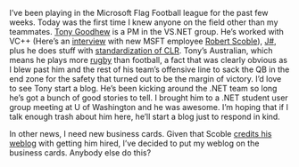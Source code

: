 I’ve been playing in the Microsoft Flag Football league for the past few
weeks. Today was the first time I knew anyone on the field other than my
teammates. [Tony Goodhew](http://www.kewney.com/articles/020708-so.html)
is a PM in the VS.NET group. He’s worked with VC++ (Here’s an
[interview](http://archive.devx.com/free/newsletters/cppInterview0317.asp)
with new MSFT employee [Robert
Scoble](http://radio.weblogs.com/0001011/)),
[J\#](http://www.gotdotnet.com/team/dbox/spoutlet.aspx?key=2002-07-04),
plus he does stuff with [standardization of
CLR](http://news.com.com/2100-1001-269665.html?legacy=cnet). Tony’s
Australian, which means he plays more
[rugby](http://www.avdf.com/bio/bio_goodhew.html) than football, a fact
that was clearly obvious as I blew past him and the rest of his team’s
offensive line to sack the QB in the end zone for the safety that turned
out to be the margin of victory. I’d love to see Tony start a blog. He’s
been kicking around the .NET team so long he’s got a bunch of good
stories to tell. I brought him to a .NET student user group meeting at U
of Washington and he was awesome. I’m hoping that if I talk enough trash
about him here, he’ll start a blog just to respond in kind.

In other news, I need new business cards. Given that Scoble [credits his
weblog](http://radio.weblogs.com/0001011/2003/04/15.html#a2766) with
getting him hired, I’ve decided to put my weblog on the business cards.
Anybody else do this?
